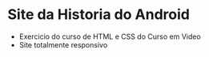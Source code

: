 # Site da Historia do Android

- Exercicio do curso de HTML e CSS do Curso em Video
- Site totalmente responsivo